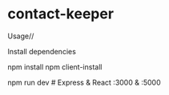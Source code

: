 # contact-keeper


Usage//

Install dependencies

npm install npm client-install

npm run dev # Express & React :3000 & :5000


